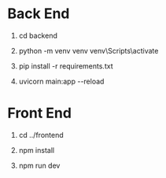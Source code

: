 # Back End

1. cd backend

2. python -m venv venv
   venv\Scripts\activate

3. pip install -r requirements.txt

4. uvicorn main:app --reload

# Front End

1. cd ../frontend

2. npm install

3. npm run dev
